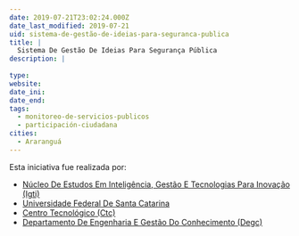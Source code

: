 ```yaml
---
date: 2019-07-21T23:02:24.000Z
date_last_modified: 2019-07-21
uid: sistema-de-gestão-de-ideias-para-seguranca-publica
title: |
  Sistema De Gestão De Ideias Para Segurança Pública
description: |
  
type: 
website: 
date_ini: 
date_end: 
tags:
  - monitoreo-de-servicios-publicos
  - participación-ciudadana
cities: 
  - Araranguá
---
```


Esta iniciativa fue realizada por:

- [Núcleo De Estudos Em Inteligência, Gestão E Tecnologias Para Inovação (Igti)](/organizaciones/nucleo-de-estudos-em-inteligencia-gestão-e-tecnologias-para-inovacão-igti)
- [Universidade Federal De Santa Catarina](/organizaciones/universidade-federal-de-santa-catarina)
- [Centro Tecnológico (Ctc)](/organizaciones/centro-tecnologico-ctc)
- [Departamento De Engenharia E Gestão Do Conhecimento (Degc)](/organizaciones/departamento-de-engenharia-e-gestão-do-conhecimento-degc)
